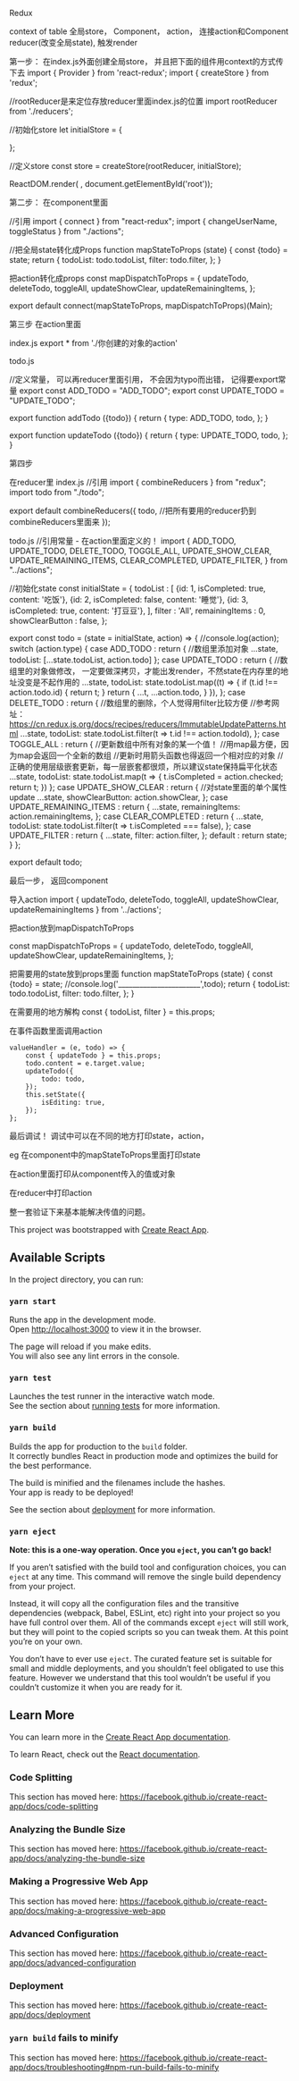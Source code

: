 Redux

context of table
全局store，
Component，
action，
连接action和Component
reducer(改变全局state),
触发render

第一步：
在index.js外面创建全局store， 并且把下面的组件用context的方式传下去
import { Provider } from 'react-redux';
import { createStore } from 'redux';

//rootReducer是来定位存放reducer里面index.js的位置
import rootReducer from './reducers';

//初始化store
let initialStore = {

};

//定义store
const store = createStore(rootReducer, initialStore);

ReactDOM.render(<Provider store={store}>
        <App />
    </Provider>, document.getElementById('root'));

第二步：
在component里面

//引用
import { connect } from "react-redux";
import { changeUserName, toggleStatus } from "./actions";

//把全局state转化成Props
function mapStateToProps (state) {
    const {todo} = state;
    return {
        todoList: todo.todoList,
        filter: todo.filter,
    };
}

把action转化成props
const mapDispatchToProps = {
    updateTodo,
    deleteTodo,
    toggleAll,
    updateShowClear,
    updateRemainingItems,
};

export default connect(mapStateToProps, mapDispatchToProps)(Main);

第三步
在action里面

index.js
export * from './你创建的对象的action'

todo.js

//定义常量， 可以再reducer里面引用， 不会因为typo而出错， 记得要export常量
export const ADD_TODO = "ADD_TODO";
export const UPDATE_TODO = "UPDATE_TODO";


export function addTodo ({todo}) {
    return {
        type: ADD_TODO,
        todo,
    };
}

export function updateTodo ({todo}) {
    return {
        type: UPDATE_TODO,
        todo,
    };
}

第四步

在reducer里
index.js
//引用
import { combineReducers } from "redux";
import todo from "./todo";

export default combineReducers({
    todo,
    //把所有要用的reducer扔到combineReducers里面来
});

todo.js
//引用常量 - 在action里面定义的！
import {
    ADD_TODO,
    UPDATE_TODO,
    DELETE_TODO,
    TOGGLE_ALL,
    UPDATE_SHOW_CLEAR,
    UPDATE_REMAINING_ITEMS,
    CLEAR_COMPLETED,
    UPDATE_FILTER,
} from "../actions";

//初始化state
const initialState = {
    todoList : [
        {id: 1, isCompleted: true, content: '吃饭'},
        {id: 2, isCompleted: false, content: '睡觉'},
        {id: 3, isCompleted: true, content: '打豆豆'},
    ],
    filter : 'All',
    remainingItems : 0,
    showClearButton : false,
};

export const todo = (state = initialState, action) => {
    //console.log(action);
    switch (action.type) {
        case ADD_TODO :
            return {
            	//数组里添加对象
                ...state,
                todoList: [...state.todoList, action.todo]
            };
        case UPDATE_TODO :
            return {
            	//数组里的对象做修改， 一定要做深拷贝，才能出发render，不然state在内存里的地址没变是不起作用的
                ...state,
                todoList: state.todoList.map((t) => {
                    if (t.id !== action.todo.id) {
                        return t;
                    }
                    return {
                        ...t,
                        ...action.todo,
                    }
                }),
            };
        case DELETE_TODO :
            return {
            	//数组里的删除，个人觉得用filter比较方便
            	//参考网址： https://cn.redux.js.org/docs/recipes/reducers/ImmutableUpdatePatterns.html
                ...state,
                todoList: state.todoList.filter(t => t.id !== action.todoId),
            };
        case TOGGLE_ALL :
            return {
            	//更新数组中所有对象的某一个值！
            	//用map最方便，因为map会返回一个全新的数组
            	//更新时用箭头函数也得返回一个相对应的对象
            	//正确的使用层级嵌套更新，每一层嵌套都很烦，所以建议state保持扁平化状态
                ...state,
                todoList: state.todoList.map(t => {
                    t.isCompleted = action.checked;
                    return t;
                })
            };
        case UPDATE_SHOW_CLEAR :
            return {
            	//对state里面的单个属性update
                ...state,
                showClearButton: action.showClear,
            };
        case UPDATE_REMAINING_ITEMS :
            return {
                ...state,
                remainingItems: action.remainingItems,
            };
        case CLEAR_COMPLETED :
            return {
                ...state,
                todoList: state.todoList.filter(t => t.isCompleted === false),
            };
        case UPDATE_FILTER :
            return {
                ...state,
                filter: action.filter,
            };
        default :
            return state;
    }
};

export default todo;

最后一步， 返回component

导入action
import { updateTodo, deleteTodo, toggleAll, updateShowClear, updateRemainingItems } from '../actions';

把action放到mapDispatchToProps

const mapDispatchToProps = {
    updateTodo,
    deleteTodo,
    toggleAll,
    updateShowClear,
    updateRemainingItems,
};

把需要用的state放到props里面
function mapStateToProps (state) {
    const {todo} = state;
    //console.log('_______________________',todo);
    return {
        todoList: todo.todoList,
        filter: todo.filter,
    };
}

在需要用的地方解构
const { todoList, filter } = this.props;

在事件函数里面调用action

    valueHandler = (e, todo) => {
        const { updateTodo } = this.props;
        todo.content = e.target.value;
        updateTodo({
            todo: todo,
        });
        this.setState({
            isEditing: true,
        });
    };

最后调试！
调试中可以在不同的地方打印state，action，

eg
在component中的mapStateToProps里面打印state

在action里面打印从component传入的值或对象

在reducer中打印action

整一套验证下来基本能解决传值的问题。

This project was bootstrapped with [Create React App](https://github.com/facebook/create-react-app).

## Available Scripts

In the project directory, you can run:

### `yarn start`

Runs the app in the development mode.<br />
Open [http://localhost:3000](http://localhost:3000) to view it in the browser.

The page will reload if you make edits.<br />
You will also see any lint errors in the console.

### `yarn test`

Launches the test runner in the interactive watch mode.<br />
See the section about [running tests](https://facebook.github.io/create-react-app/docs/running-tests) for more information.

### `yarn build`

Builds the app for production to the `build` folder.<br />
It correctly bundles React in production mode and optimizes the build for the best performance.

The build is minified and the filenames include the hashes.<br />
Your app is ready to be deployed!

See the section about [deployment](https://facebook.github.io/create-react-app/docs/deployment) for more information.

### `yarn eject`

**Note: this is a one-way operation. Once you `eject`, you can’t go back!**

If you aren’t satisfied with the build tool and configuration choices, you can `eject` at any time. This command will remove the single build dependency from your project.

Instead, it will copy all the configuration files and the transitive dependencies (webpack, Babel, ESLint, etc) right into your project so you have full control over them. All of the commands except `eject` will still work, but they will point to the copied scripts so you can tweak them. At this point you’re on your own.

You don’t have to ever use `eject`. The curated feature set is suitable for small and middle deployments, and you shouldn’t feel obligated to use this feature. However we understand that this tool wouldn’t be useful if you couldn’t customize it when you are ready for it.

## Learn More

You can learn more in the [Create React App documentation](https://facebook.github.io/create-react-app/docs/getting-started).

To learn React, check out the [React documentation](https://reactjs.org/).

### Code Splitting

This section has moved here: https://facebook.github.io/create-react-app/docs/code-splitting

### Analyzing the Bundle Size

This section has moved here: https://facebook.github.io/create-react-app/docs/analyzing-the-bundle-size

### Making a Progressive Web App

This section has moved here: https://facebook.github.io/create-react-app/docs/making-a-progressive-web-app

### Advanced Configuration

This section has moved here: https://facebook.github.io/create-react-app/docs/advanced-configuration

### Deployment

This section has moved here: https://facebook.github.io/create-react-app/docs/deployment

### `yarn build` fails to minify

This section has moved here: https://facebook.github.io/create-react-app/docs/troubleshooting#npm-run-build-fails-to-minify
